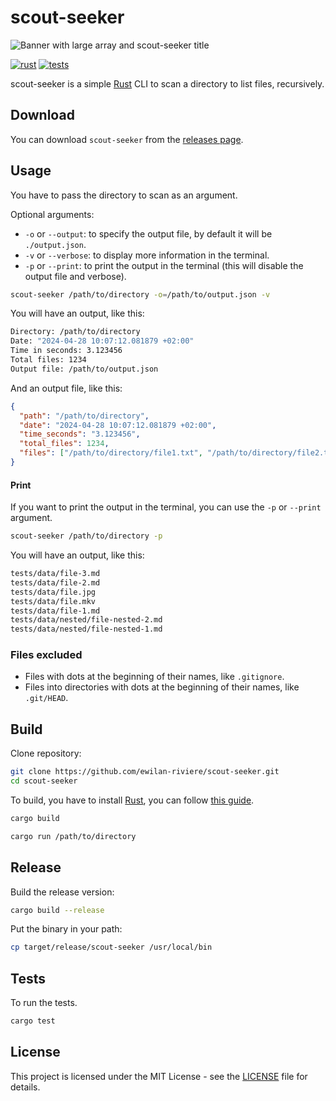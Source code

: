 # scout-seeker

![Banner with large array and scout-seeker title](https://raw.githubusercontent.com/ewilan-riviere/scout-seeker/main/docs/banner.jpg)

[![rust][rust-version-src]][rust-version-href]
[![tests][tests-src]][tests-href]

<!-- [![codecov][codecov-src]][codecov-href] -->

scout-seeker is a simple [Rust](https://www.rust-lang.org/) CLI to scan a directory to list files, recursively.

## Download

You can download `scout-seeker` from the [releases page](https://github.com/ewilan-riviere/scout-seeker/releases/latest).

## Usage

You have to pass the directory to scan as an argument.

Optional arguments:

- `-o` or `--output`: to specify the output file, by default it will be `./output.json`.
- `-v` or `--verbose`: to display more information in the terminal.
- `-p` or `--print`: to print the output in the terminal (this will disable the output file and verbose).

```bash
scout-seeker /path/to/directory -o=/path/to/output.json -v
```

You will have an output, like this:

```bash
Directory: /path/to/directory
Date: "2024-04-28 10:07:12.081879 +02:00"
Time in seconds: 3.123456
Total files: 1234
Output file: /path/to/output.json
```

And an output file, like this:

```json
{
  "path": "/path/to/directory",
  "date": "2024-04-28 10:07:12.081879 +02:00",
  "time_seconds": "3.123456",
  "total_files": 1234,
  "files": ["/path/to/directory/file1.txt", "/path/to/directory/file2.txt"]
}
```

#### Print

If you want to print the output in the terminal, you can use the `-p` or `--print` argument.

```bash
scout-seeker /path/to/directory -p
```

You will have an output, like this:

```bash
tests/data/file-3.md
tests/data/file-2.md
tests/data/file.jpg
tests/data/file.mkv
tests/data/file-1.md
tests/data/nested/file-nested-2.md
tests/data/nested/file-nested-1.md
```

### Files excluded

- Files with dots at the beginning of their names, like `.gitignore`.
- Files into directories with dots at the beginning of their names, like `.git/HEAD`.

## Build

Clone repository:

```bash
git clone https://github.com/ewilan-riviere/scout-seeker.git
cd scout-seeker
```

To build, you have to install [Rust](https://www.rust-lang.org/), you can follow [this guide](https://gist.github.com/ewilan-riviere/6a0b8aab2e347164e73feab83c862e99).

```bash
cargo build
```

```bash
cargo run /path/to/directory
```

## Release

Build the release version:

```bash
cargo build --release
```

Put the binary in your path:

```bash
cp target/release/scout-seeker /usr/local/bin
```

## Tests

To run the tests.

```bash
cargo test
```

## License

This project is licensed under the MIT License - see the [LICENSE](LICENSE) file for details.

[rust-version-src]: https://img.shields.io/badge/Rust-v1.77.2-000000?colorA=18181B&logo=Rust&logoColor=ffffff
[rust-version-href]: https://www.rust-lang.org/
[tests-src]: https://img.shields.io/github/actions/workflow/status/ewilan-riviere/scout-seeker/run-tests.yml?branch=main&label=tests&style=flat&colorA=18181B
[tests-href]: https://github.com/ewilan-riviere/scout-seeker/actions
[codecov-src]: https://img.shields.io/codecov/c/gh/ewilan-riviere/scout-seeker/main?style=flat&colorA=18181B&colorB=777BB4
[codecov-href]: https://codecov.io/gh/ewilan-riviere/scout-seeker
